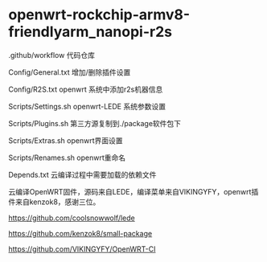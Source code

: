# openwrt-rockchip-armv8-friendlyarm_nanopi-r2s
.github/workflow      代码仓库

Config/General.txt    增加/删除插件设置

Config/R2S.txt openwrt         系统中添加r2s机器信息

Scripts/Settings.sh openwrt-LEDE     系统参数设置

Scripts/Plugins.sh    第三方源复制到./package软件包下

Scripts/Extras.sh     openwrt界面设置

Scripts/Renames.sh    openwrt重命名

Depends.txt          云编译过程中需要加载的依赖文件

云编译OpenWRT固件，源码来自LEDE，编译菜单来自VIKINGYFY，openwrt插件来自kenzok8，感谢三位。

https://github.com/coolsnowwolf/lede

https://github.com/kenzok8/small-package

https://github.com/VIKINGYFY/OpenWRT-CI
